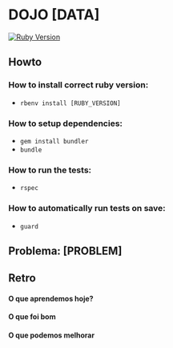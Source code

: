 # DOJO [DATA]

[![Ruby Version](https://img.shields.io/badge/ruby-[RUBY_VERSION]-green.svg)](https://img.shields.io/badge/ruby-[RUBY_VERSION]-green.svg)

## Howto

### How to install correct ruby version:
  - `rbenv install [RUBY_VERSION]`

### How to setup dependencies:
  - `gem install bundler`
  - `bundle`

### How to run the tests:
  - `rspec`

### How to automatically run tests on save:
  - `guard`


## Problema: [PROBLEM]


## Retro

#### O que aprendemos hoje?

#### O que foi bom

#### O que podemos melhorar
